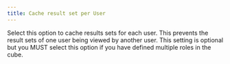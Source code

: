 ```yaml
---
title: Cache result set per User
---
```



Select this option to cache results sets for each user. This prevents  the result sets of one user being viewed by another user. This setting  is optional but you MUST select this option if you have defined multiple  roles in the cube.
